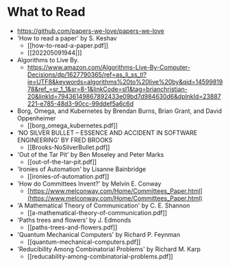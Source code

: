 # What to Read
- https://github.com/papers-we-love/papers-we-love
- 'How to read a paper' by S. Keshav
	- [[how-to-read-a-paper.pdf]]
	- [[202205091944|]]
- Algorithms to Live By. 
    - https://www.amazon.com/Algorithms-Live-By-Computer-Decisions/dp/1627790365/ref=as_li_ss_tl?ie=UTF8&keywords=algorithms%20to%20live%20by&qid=1459981978&ref_=sr_1_1&sr=8-1&linkCode=sl1&tag=brianchristian-20&linkId=79436149867892433e09bd7d984630d6&dplnkId=23887221-e785-48d3-90cc-99ddef5a6c6d
- Borg, Omega, and Kubernetes by Brendan Burns, Brian Grant, and David Oppenheimer
	- [[borg_omega_kubernetes.pdf]]
- ‘NO SILVER BULLET – ESSENCE AND ACCIDENT IN SOFTWARE ENGINEERING’ BY FRED BROOKS
	- [[Brooks-NoSilverBullet.pdf]]
- 'Out of the Tar Pit' by Ben Moseley and Peter Marks
	- [[out-of-the-tar-pit.pdf]]
- 'Ironies of Automation' by Lisanne Bainbridge
	- [[ironies-of-automation.pdf]]
- 'How do Committees Invent?' by Melvin E. Conway
	- [https://www.melconway.com/Home/Committees_Paper.html](https://www.melconway.com/Home/Committees_Paper.html)
- 'A Mathematical Theory of Communication' by C. E. Shannon
	- [[a-mathematical-theory-of-communication.pdf]]
- 'Paths trees and flowers' by J. Edmonds
	- [[paths-trees-and-flowers.pdf]]
- 'Quantum Mechanical Computers' by Richard P. Feynman
	- [[quantum-mechanical-computers.pdf]]
- 'Reducibility Among Combinatorial Problems' by Richard M. Karp
	- [[reducability-among-combinatorial-problems.pdf]]